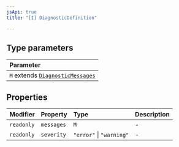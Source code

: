 ```yaml
---
jsApi: true
title: "[I] DiagnosticDefinition"

---
```

## Type parameters

| Parameter |
| :------ |
| `M` extends [`DiagnosticMessages`](DiagnosticMessages.md) |

## Properties

| Modifier | Property | Type | Description |
| :------ | :------ | :------ | :------ |
| `readonly` | `messages` | `M` | - |
| `readonly` | `severity` | `"error"` \| `"warning"` | - |
